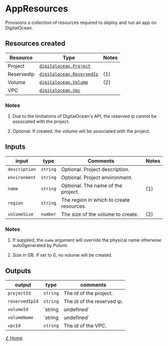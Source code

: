 # AppResources

Provisions a collection of resources required to deploy and run an app on DigitalOcean.

## Resources created

| Resource   | Type | Notes    |
|------------|------|----------|
| Project    | [`digitalocean.Project`](https://www.pulumi.com/registry/packages/digitalocean/api-docs/project/#digitalocean-project) |  |
| ReservedIp | [`digitalocean.ReservedIp`](https://www.pulumi.com/registry/packages/digitalocean/api-docs/reservedip/#digitalocean-reservedip) |  (1) |
| Volume     | [`digitalocean.Volume`](https://www.pulumi.com/registry/packages/digitalocean/api-docs/volume/#digitalocean-volume) | (2) |
| VPC        | [`digitalocean.Vpc`](https://www.pulumi.com/registry/packages/digitalocean/api-docs/vpc/#digitalocean-vpc) |  |


### Notes

1. Due to the limitations of DigitalOcean's API, the reserved ip cannot be associated with the project.

2. Optional. If created, the volume will be associated with the project.

## Inputs

| input         | type     | Comments                                 | Notes |
|---------------|----------|------------------------------------------|-------|
| `description` | `string` | Optional. Project description.           |       |
| `environment` | `string` | Optional. Project environment.           |       |
| `name`        | `string` | Optional. The name of the project.       | (1)   |
| `region`      | `string` | The region in which to create resources. |       |
| `volumeSize`  | `number` | The size of the volume to create.        | (2)   |

### Notes

1. If supplied, the `name` argument will override the physical name otherwise auto0generated by Pulumi.

2. Size in GB. If set to 0, no volume will be created.

## Outputs

| output         | type                 | comments                       |
|----------------|----------------------|--------------------------------|
| `projectId`    | `string`             | The id of the project.         |
| `reservedIpId` | `string`             | The id of the reserved ip.     |
| `volumeId`     | `string | undefined` | The id of the volume.          |
| `volumeName`   | `string | undefined` | The name of the volume.        |
| `vpcId`        | `string`             | The id of the VPC.             |

[&#10092; Home](../index.md)
